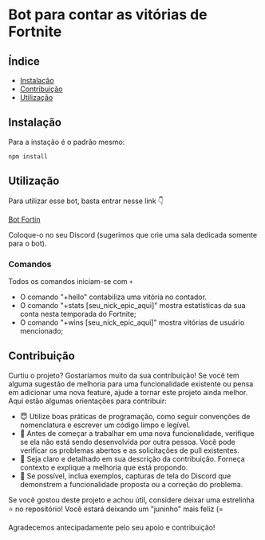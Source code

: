 # Bot para contar as vitórias de Fortnite

## Índice

- [Instalação](#instalação)
- [Contribuição](#contribuição)
- [Utilização](#utilização)

## Instalação

Para a instação é o padrão mesmo:

```
npm install
```

## Utilização

Para utilizar esse bot, basta entrar nesse link 👇

[Bot Fortin](https://jhonatandavid.com/bot-fortin/)

Coloque-o no seu Discord (sugerimos que crie uma sala dedicada somente para o bot).

### Comandos

Todos os comandos iniciam-se com `+`

- O comando "+hello" contabiliza uma vitória no contador.
- O comando "+stats [seu_nick_epic_aqui]" mostra estatísticas da sua conta nesta temporada do Fortnite;
- O comando "+wins [seu_nick_epic_aqui]" mostra vitórias de usuário mencionado;

## Contribuição

Curtiu o projeto? Gostaríamos muito da sua contribuição! Se você tem alguma sugestão de melhoria para uma funcionalidade existente ou pensa em adicionar uma nova feature, ajude a tornar este projeto ainda melhor. Aqui estão algumas orientações para contribuir:

- 😇 Utilize boas práticas de programação, como seguir convenções de nomenclatura e escrever um código limpo e legível.
- 🤔 Antes de começar a trabalhar em uma nova funcionalidade, verifique se ela não está sendo desenvolvida por outra pessoa. Você pode verificar os problemas abertos e as solicitações de pull existentes.
- 🧼 Seja claro e detalhado em sua descrição da contribuição. Forneça contexto e explique a melhoria que está propondo.
- 📸 Se possível, inclua exemplos, capturas de tela do Discord que demonstrem a funcionalidade proposta ou a correção do problema.

Se você gostou deste projeto e achou útil, considere deixar uma estrelinha ⭐ no repositório! Você estará deixando um "juninho" mais feliz (=

Agradecemos antecipadamente pelo seu apoio e contribuição!
